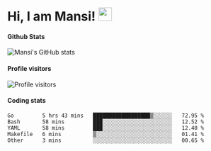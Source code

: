 # Hi, I am Mansi! <img src="https://user-images.githubusercontent.com/1303154/88677602-1635ba80-d120-11ea-84d8-d263ba5fc3c0.gif" width="30px">

#### Github Stats

![Mansi's GitHub stats](https://github-readme-stats.vercel.app/api?username=mansikulkarni96&theme=tokyonight&count_private=true&show_icons=true&hide=contribs)

#### Profile visitors

![Profile visitors](https://visitor-badge.glitch.me/badge?page_id=page.id&left_color=grey&right_color=blue)

#### Coding stats

<!--START_SECTION:waka-->
```text
Go         5 hrs 43 mins   ██████████████████▒░░░░░░   72.95 % 
Bash       58 mins         ███░░░░░░░░░░░░░░░░░░░░░░   12.52 % 
YAML       58 mins         ███░░░░░░░░░░░░░░░░░░░░░░   12.40 % 
Makefile   6 mins          ▒░░░░░░░░░░░░░░░░░░░░░░░░   01.41 % 
Other      3 mins          ░░░░░░░░░░░░░░░░░░░░░░░░░   00.65 % 
```
<!--END_SECTION:waka-->
